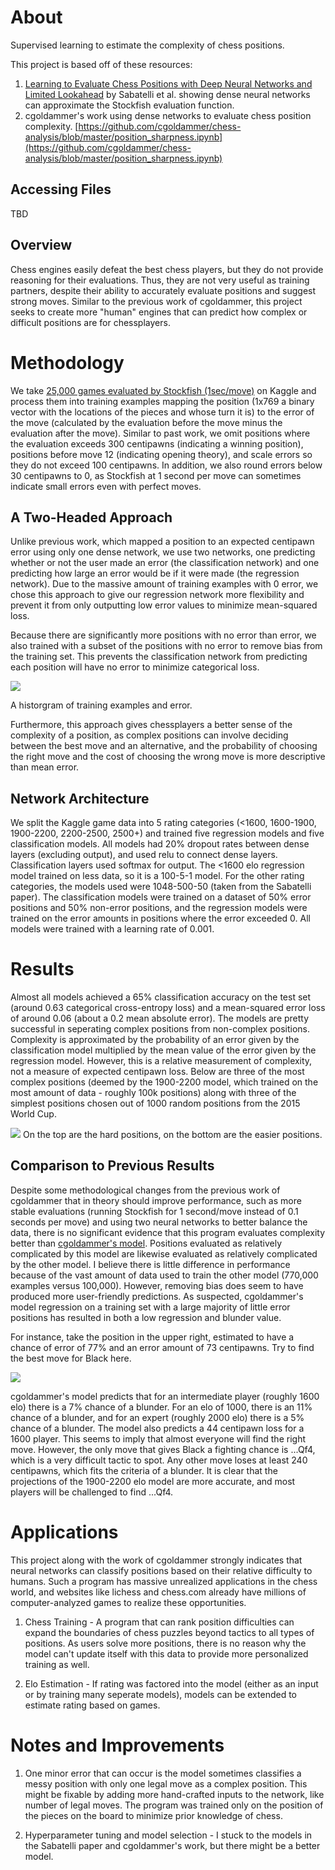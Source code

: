 About
=====
Supervised learning to estimate the complexity of chess positions.

This project is based off of these resources:

1) [Learning to Evaluate Chess Positions with Deep Neural Networks and Limited Lookahead](https://www.ai.rug.nl/~mwiering/GROUP/ARTICLES/ICPRAM_CHESS_DNN_2018.pdf) by Sabatelli et al. showing dense neural networks can approximate the Stockfish evaluation function.
2) cgoldammer's work using dense networks to evaluate chess position complexity. [https://github.com/cgoldammer/chess-analysis/blob/master/position_sharpness.ipynb](https://github.com/cgoldammer/chess-analysis/blob/master/position_sharpness.ipynb)

Accessing Files
-----
TBD

Overview
-----
Chess engines easily defeat the best chess players, but they do not provide reasoning for their evaluations. Thus, they are not very useful as training partners, despite their ability to accurately evaluate positions and suggest strong moves. Similar to the previous work of cgoldammer, this project seeks to create more "human" engines that can predict how complex or difficult positions are for  chessplayers.

Methodology
=====
We take [25,000 games evaluated by Stockfish (1sec/move)](https://www.kaggle.com/c/finding-elo/data) on Kaggle and process them into training examples mapping the position (1x769 a binary vector with the locations of the pieces and whose turn it is) to the error of the move (calculated by the evaluation before the move minus the evaluation after the move). Similar to past work, we omit positions where the evaluation exceeds 300 centipawns (indicating a winning position), positions before move 12 (indicating opening theory), and scale errors so they do not exceed 100 centipawns. In addition, we also round errors below 30 centipawns to 0, as Stockfish at 1 second per move can sometimes indicate small errors even with perfect moves.

A Two-Headed Approach
-----
Unlike previous work, which mapped a position to an expected centipawn error using only one dense network, we use two networks, one predicting whether or not the user made an error (the classification network) and one predicting how large an error would be if it were made (the regression network). Due to the massive amount of training examples with 0 error, we chose this approach to give our regression network more flexibility and prevent it from only outputting low error values to minimize mean-squared loss.

Because there are significantly more positions with no error than error, we also trained with a subset of the positions with no error to remove bias from the training set. This prevents the classification network from predicting each position will have no error to minimize categorical loss.

![](images/30errorbelowcutoff.png)

A historgram of training examples and error.

Furthermore, this approach gives chessplayers a better sense of the complexity of a position, as complex positions can involve deciding between the best move and an alternative, and the probability of choosing the right move and the cost of choosing the wrong move is more descriptive than mean error.

Network Architecture
-----
We split the Kaggle game data into 5 rating categories (<1600, 1600-1900, 1900-2200, 2200-2500, 2500+) and trained five regression models and five classification models. All models had 20% dropout rates between dense layers (excluding output), and used relu to connect dense layers. Classification layers used softmax for output. The <1600 elo regression model trained on less data, so it is a 100-5-1 model. For the other rating categories, the models used were 1048-500-50 (taken from the Sabatelli paper). The classification models were trained on a dataset of 50% error positions and 50% non-error positions, and the regression models were trained on the error amounts in positions where the error exceeded 0. All models were trained with a learning rate of 0.001.

Results
=====
Almost all models achieved a 65% classification accuracy on the test set (around 0.63 categorical cross-entropy loss) and a mean-squared error loss of around 0.06 (about a 0.2 mean absolute error). The models are pretty successful in seperating complex positions from non-complex positions. Complexity is approximated by the probability of an error given by the classification model multiplied by the mean value of the error given by the regression model. However, this is a relative measurement of complexity, not a measure of expected centipawn loss. Below are three of the most complex positions (deemed by the 1900-2200 model, which trained on the most amount of data - roughly 100k positions) along with three of the simplest positions chosen out of 1000 random positions from the 2015 World Cup.

![](images/hardeasypositions.png)
On the top are the hard positions, on the bottom are the easier positions.

Comparison to Previous Results
-----
Despite some methodological changes from the previous work of cgoldammer that in theory should improve performance, such as more stable evaluations (running Stockfish for 1 second/move instead of 0.1 seconds per move) and using two neural networks to better balance the data, there is no significant evidence that this program evaluates complexity better than [cgoldammer's model](https://chessinsights.org/analysis/). Positions evaluated as relatively complicated by this model are likewise evaluated as relatively complicated by the other model. I believe there is little difference in performance because of the vast amount of data used to train the other model (770,000 examples versus 100,000). However, removing bias does seem to have produced more user-friendly predictions. As suspected, cgoldammer's model regression on a training set with a large majority of little error positions has resulted in both a low regression and blunder value.

For instance, take the position in the upper right, estimated to have a chance of error of 77% and an error amount of 73 centipawns. Try to find the best move for Black here.

![](images/chessinsightsblunder.png)

cgoldammer's model predicts that for an intermediate player (roughly 1600 elo) there is a 7% chance of a blunder. For an elo of 1000, there is an 11% chance of a blunder, and for an expert (roughly 2000 elo) there is a 5% chance of a blunder. The model also predicts a 44 centipawn loss for a 1600 player. This seems to imply that almost everyone will find the right move. However, the only move that gives Black a fighting chance is ...Qf4, which is a very difficult tactic to spot. Any other move loses at least 240 centipawns, which fits the criteria of a blunder. It is clear that the projections of the 1900-2200 elo model are more accurate, and most players will be challenged to find ...Qf4.

Applications
=====
This project along with the work of cgoldammer strongly indicates that neural networks can classify positions based on their relative difficulty to humans. Such a program has massive unrealized applications in the chess world, and websites like lichess and chess.com already have millions of computer-analyzed games to realize these opportunities.

1) Chess Training - A program that can rank position difficulties can expand the boundaries of chess puzzles beyond tactics to all types of positions. As users solve more positions, there is no reason why the model can't update itself with this data to provide more personalized training as well.

2) Elo Estimation - If rating was factored into the model (either as an input or by training many seperate models), models can be extended to estimate rating based on games.

Notes and Improvements
=====
1) One minor error that can occur is the model sometimes classifies a messy position with only one legal move as a complex position. This might be fixable by adding more hand-crafted inputs to the network, like number of legal moves. The program was trained only on the position of the pieces on the board to minimize prior knowledge of chess.

2) Hyperparameter tuning and model selection - I stuck to the models in the Sabatelli paper and cgoldammer's work, but there might be a better model. 
